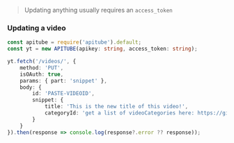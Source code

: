 > Updating anything usually requires an `access_token`

### Updating a video

```ts
const apitube = require('apitube').default;
const yt = new APITUBE(apikey: string, access_token: string);

yt.fetch('/videos/', {
	method: 'PUT',
	isOAuth: true,
	params: { part: 'snippet' },
	body: {
		id: 'PASTE-VIDEOID',
		snippet: {
			title: 'This is the new title of this video!',
			categoryId: 'get a list of videoCategories here: https://gist.github.com/dgp/1b24bf2961521bd75d6c or use videoCategories#list'
		}
	}
}).then(response => console.log(response?.error ?? response));
```
